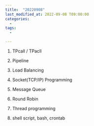 ```yaml
---
title:  "20220908"
last_modified_at: 2022-09-08 T09:00:00
categories:
  - 
tags: 
  - 

---
```



1. TPcall / TPacll

2. Pipeline

3. Load Balancing  
 
4. Socket(TCP/IP) Programming

5. Message Queue

6. Round Robin

7. Thread programming

8. shell script, bash, crontab


